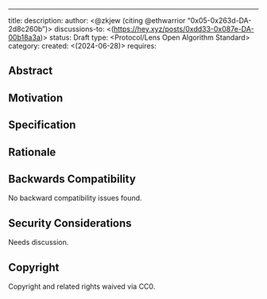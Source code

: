---
title: <Introducing the Lens Algorithm Marketplace>
description: <A marketplace where algorithms can be rented and bought by Lens Users>
author: <@zkjew (citing @ethwarrior “0x05-0x263d-DA-2d8c260b”)>
discussions-to: <(https://hey.xyz/posts/0xdd33-0x087e-DA-00b18a3a)>
status: Draft
type: <Protocol/Lens Open Algorithm Standard>
category: <Contracts> 
created: <(2024-06-28)>
requires: <LIP-26> 
## Abstract

<!--
  The Lens Algorithm Marketplace enables users to monetize their feeds and allows third parties to sell curated feeds to users. LIP-26 proposes a primitive where users can bring their own algorithms to a client and switch between them. This primitive introduces a new category of marketable assets. Instead of clients extracting value from users with their own algorithms, users can now create and sell access to their own algorithms. The marketplace fosters competition among users, clients, and third-party organizations in curating content for mutual benefit rather than exploiting users.
-->

## Motivation

<!--
  This LIP aims to create a marketplace for User-Owned Algorithm Tokens (UOAs) in order to expand their distribution. In this marketplace, users can purchase or rent UOAs, earn from their own UOAs, or utilize UOAs curated by third parties. By introducing a free-market approach to content curation, users can potentially benefit from algorithms that currently exploit them in today's social media landscape.
-->

## Specification

<!--
  The Lens Algorithm Marketplace aims to support the sale or rental of algorithms while keeping their contents confidential utilizing encryption and zero-knowledge cryptography where necessary. It should enable users, clients, third parties, and AI agents mining data to buy, rent, or sell their User-Owned Algorithms (UOAs) on the blockchain. Transactions should be settled via smart contracts, eliminating the need for intermediaries. Essentially, it should serve as an open marketplace where any entity can engage in various forms of trade and curation. 

-->

## Rationale

<!--
  Simply put, the Lens Algorithm Marketplace aims to commoditize User-Owned Algorithm (UOA) feeds, akin to how blockchains have commoditized cryptocurrencies like BTC and ETH.
-->

## Backwards Compatibility

No backward compatibility issues found.

## Security Considerations

Needs discussion.

## Copyright

Copyright and related rights waived via CC0.
